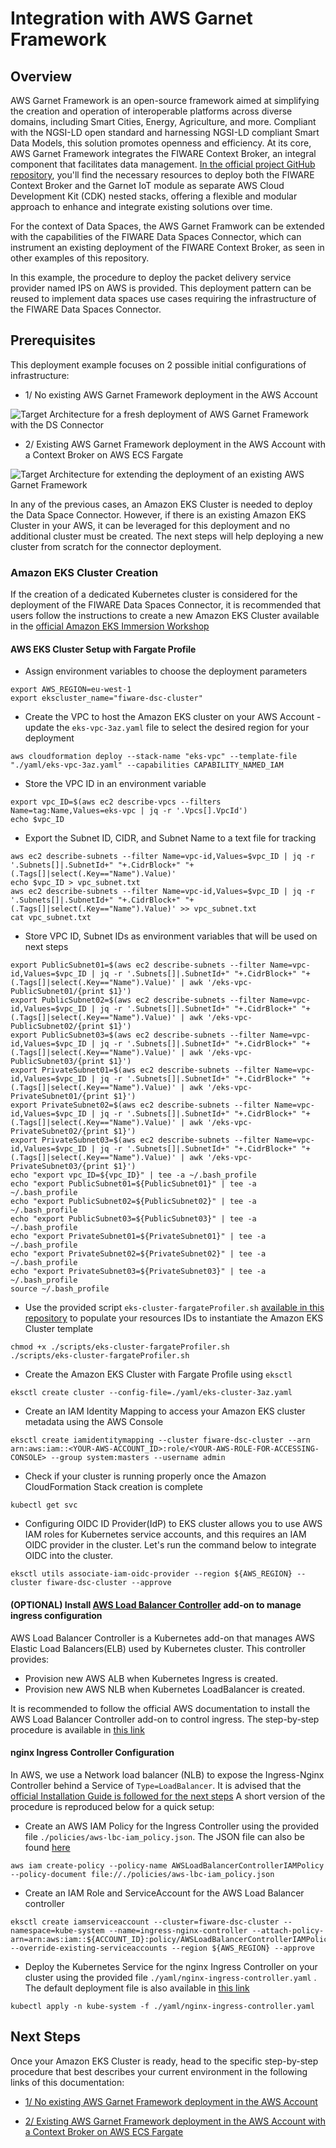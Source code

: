 # Integration with AWS Garnet Framework

## Overview

AWS Garnet Framework is an open-source framework aimed at simplifying the creation and operation of interoperable platforms across diverse domains, including Smart Cities, Energy, Agriculture, and more. 
Compliant with the NGSI-LD open standard and harnessing NGSI-LD compliant Smart Data Models, this solution promotes openness and efficiency. 
At its core, AWS Garnet Framework integrates the FIWARE Context Broker, an integral component that facilitates data management. 
[In the official project GitHub repository](https://github.com/awslabs/garnet-framework), you'll find the necessary resources to deploy both the FIWARE Context Broker and the Garnet IoT module as separate AWS Cloud Development Kit (CDK) nested stacks, offering a flexible and modular approach to enhance and integrate existing solutions over time.

For the context of Data Spaces, the AWS Garnet Framwork can be extended with the capabilities of the FIWARE Data Spaces Connector, which can instrument an existing deployment of the FIWARE Context Broker, as seen in other examples of this repository.

In this example, the procedure to deploy the packet delivery service provider named IPS on AWS is provided. This deployment pattern can be reused to implement data spaces use cases requiring the infrastructure of the FIWARE Data Spaces Connector.

## Prerequisites

This deployment example focuses on 2 possible initial configurations of infrastructure:

* 1/ No existing AWS Garnet Framework deployment in the AWS Account

![Target Architecture for a fresh deployment of AWS Garnet Framework with the DS Connector](./static-assets/garnet-ds-connector-scenario1.png)

* 2/ Existing AWS Garnet Framework deployment in the AWS Account with a Context Broker on AWS ECS Fargate
 
![Target Architecture for extending the deployment of an existing AWS Garnet Framework](./static-assets/garnet-ds-connector-scenario2.png)

In any of the previous cases, an Amazon EKS Cluster is needed to deploy the Data Space Connector. However, if there is an existing Amazon EKS Cluster in your AWS, it can be leveraged for this deployment and no additional cluster must be created. The next steps will help deploying a new cluster from scratch for the connector deployment.

### Amazon EKS Cluster Creation
If the creation of a dedicated Kubernetes cluster is considered for the deployment of the FIWARE Data Spaces Connector, it is recommended that users follow the instructions to create a new Amazon EKS Cluster available in the [official Amazon EKS Immersion Workshop](https://catalog.workshops.aws/eks-immersionday/en-US/introduction#confirm-eks-setup)

#### AWS EKS Cluster Setup with Fargate Profile

* Assign environment variables to choose the deployment parameters
```shell
export AWS_REGION=eu-west-1
export ekscluster_name="fiware-dsc-cluster"
```

* Create the VPC to host the Amazon EKS cluster on your AWS Account - update the `eks-vpc-3az.yaml` file to select the desired region for your deployment

```shell
aws cloudformation deploy --stack-name "eks-vpc" --template-file "./yaml/eks-vpc-3az.yaml" --capabilities CAPABILITY_NAMED_IAM
```

* Store the VPC ID in an environment variable

```shell
export vpc_ID=$(aws ec2 describe-vpcs --filters Name=tag:Name,Values=eks-vpc | jq -r '.Vpcs[].VpcId')
echo $vpc_ID
```

*  Export the Subnet ID, CIDR, and Subnet Name to a text file for tracking

```shell
aws ec2 describe-subnets --filter Name=vpc-id,Values=$vpc_ID | jq -r '.Subnets[]|.SubnetId+" "+.CidrBlock+" "+(.Tags[]|select(.Key=="Name").Value)'
echo $vpc_ID > vpc_subnet.txt
aws ec2 describe-subnets --filter Name=vpc-id,Values=$vpc_ID | jq -r '.Subnets[]|.SubnetId+" "+.CidrBlock+" "+(.Tags[]|select(.Key=="Name").Value)' >> vpc_subnet.txt
cat vpc_subnet.txt
```

* Store VPC ID, Subnet IDs as environment variables that will be used on next steps

```shell
export PublicSubnet01=$(aws ec2 describe-subnets --filter Name=vpc-id,Values=$vpc_ID | jq -r '.Subnets[]|.SubnetId+" "+.CidrBlock+" "+(.Tags[]|select(.Key=="Name").Value)' | awk '/eks-vpc-PublicSubnet01/{print $1}')
export PublicSubnet02=$(aws ec2 describe-subnets --filter Name=vpc-id,Values=$vpc_ID | jq -r '.Subnets[]|.SubnetId+" "+.CidrBlock+" "+(.Tags[]|select(.Key=="Name").Value)' | awk '/eks-vpc-PublicSubnet02/{print $1}')
export PublicSubnet03=$(aws ec2 describe-subnets --filter Name=vpc-id,Values=$vpc_ID | jq -r '.Subnets[]|.SubnetId+" "+.CidrBlock+" "+(.Tags[]|select(.Key=="Name").Value)' | awk '/eks-vpc-PublicSubnet03/{print $1}')
export PrivateSubnet01=$(aws ec2 describe-subnets --filter Name=vpc-id,Values=$vpc_ID | jq -r '.Subnets[]|.SubnetId+" "+.CidrBlock+" "+(.Tags[]|select(.Key=="Name").Value)' | awk '/eks-vpc-PrivateSubnet01/{print $1}')
export PrivateSubnet02=$(aws ec2 describe-subnets --filter Name=vpc-id,Values=$vpc_ID | jq -r '.Subnets[]|.SubnetId+" "+.CidrBlock+" "+(.Tags[]|select(.Key=="Name").Value)' | awk '/eks-vpc-PrivateSubnet02/{print $1}')
export PrivateSubnet03=$(aws ec2 describe-subnets --filter Name=vpc-id,Values=$vpc_ID | jq -r '.Subnets[]|.SubnetId+" "+.CidrBlock+" "+(.Tags[]|select(.Key=="Name").Value)' | awk '/eks-vpc-PrivateSubnet03/{print $1}')
echo "export vpc_ID=${vpc_ID}" | tee -a ~/.bash_profile
echo "export PublicSubnet01=${PublicSubnet01}" | tee -a ~/.bash_profile
echo "export PublicSubnet02=${PublicSubnet02}" | tee -a ~/.bash_profile
echo "export PublicSubnet03=${PublicSubnet03}" | tee -a ~/.bash_profile
echo "export PrivateSubnet01=${PrivateSubnet01}" | tee -a ~/.bash_profile
echo "export PrivateSubnet02=${PrivateSubnet02}" | tee -a ~/.bash_profile
echo "export PrivateSubnet03=${PrivateSubnet03}" | tee -a ~/.bash_profile
source ~/.bash_profile
```

* Use the provided script `eks-cluster-fargateProfiler.sh` [available in this repository](./scripts/eks-cluster-fargateProfiler.sh) to populate your resources IDs to instantiate the Amazon EKS Cluster template 

```shell
chmod +x ./scripts/eks-cluster-fargateProfiler.sh
./scripts/eks-cluster-fargateProfiler.sh
```

* Create the Amazon EKS Cluster with Fargate Profile using `eksctl`

```shell
eksctl create cluster --config-file=./yaml/eks-cluster-3az.yaml
```

* Create an IAM Identity Mapping to access your Amazon EKS cluster metadata using the AWS Console

```shell
eksctl create iamidentitymapping --cluster fiware-dsc-cluster --arn arn:aws:iam::<YOUR-AWS-ACCOUNT_ID>:role/<YOUR-AWS-ROLE-FOR-ACCESSING-CONSOLE> --group system:masters --username admin
```

* Check if your cluster is running properly once the Amazon CloudFormation Stack creation is complete

```shell
kubectl get svc
```

* Configuring OIDC ID Provider(IdP) to EKS cluster allows you to use AWS IAM roles for Kubernetes service accounts, and this requires an IAM OIDC provider in the cluster. Let's run the command below to integrate OIDC into the cluster.

```shell 
eksctl utils associate-iam-oidc-provider --region ${AWS_REGION} --cluster fiware-dsc-cluster --approve
```

#### (OPTIONAL) Install [AWS Load Balancer Controller](https://docs.aws.amazon.com/eks/latest/userguide/aws-load-balancer-controller.html) add-on to manage ingress configuration
AWS Load Balancer Controller is a Kubernetes add-on that manages AWS Elastic Load Balancers(ELB) used by Kubernetes cluster. 
This controller provides:

* Provision new AWS ALB when Kubernetes Ingress is created. 
* Provision new AWS NLB when Kubernetes LoadBalancer is created.

It is recommended to follow the official AWS documentation to install the AWS Load Balancer Controller add-on to control ingress. The step-by-step procedure is available in [this link](https://docs.aws.amazon.com/eks/latest/userguide/aws-load-balancer-controller.html)

#### nginx Ingress Controller Configuration 
In AWS, we use a Network load balancer (NLB) to expose the Ingress-Nginx Controller behind a Service of ```Type=LoadBalancer```. It is advised that the [official Installation Guide is followed for the next steps](https://kubernetes.github.io/ingress-nginx/deploy/#aws)
A short version of the procedure is reproduced below for a quick setup: 

* Create an AWS IAM Policy for the Ingress Controller using the provided file `./policies/aws-lbc-iam_policy.json`. The JSON file can also be found [here](https://raw.githubusercontent.com/kubernetes-sigs/aws-load-balancer-controller/v2.5.4/docs/install/iam_policy.json)

```shell
aws iam create-policy --policy-name AWSLoadBalancerControllerIAMPolicy --policy-document file://./policies/aws-lbc-iam_policy.json
```

* Create an IAM Role and ServiceAccount for the AWS Load Balancer controller

```shell
eksctl create iamserviceaccount --cluster=fiware-dsc-cluster --namespace=kube-system --name=ingress-nginx-controller --attach-policy-arn=arn:aws:iam::${ACCOUNT_ID}:policy/AWSLoadBalancerControllerIAMPolicy --override-existing-serviceaccounts --region ${AWS_REGION} --approve
```

* Deploy the Kubernetes Service for the nginx Ingress Controller on your cluster using the provided file `./yaml/nginx-ingress-controller.yaml` . The default deployment file is also available in [this link](https://raw.githubusercontent.com/kubernetes/ingress-nginx/controller-v1.8.1/deploy/static/provider/aws/nlb-with-tls-termination/deploy.yaml)

```shell
kubectl apply -n kube-system -f ./yaml/nginx-ingress-controller.yaml
```

## Next Steps
Once your Amazon EKS Cluster is ready, head to the specific step-by-step procedure that best describes your current environment in the following links of this documentation:

* [1/ No existing AWS Garnet Framework deployment in the AWS Account](./scenario-1-deployment/)

* [2/ Existing AWS Garnet Framework deployment in the AWS Account with a Context Broker on AWS ECS Fargate](./scenario-2-deployment/)